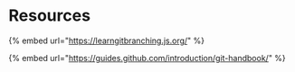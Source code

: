 # Resources

{% embed url="https://learngitbranching.js.org/" %}

{% embed url="https://guides.github.com/introduction/git-handbook/" %}



